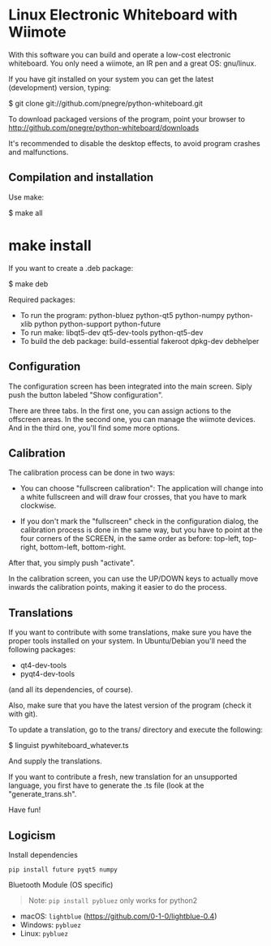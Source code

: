 # Linux Electronic Whiteboard with Wiimote

With this software you can build and operate a low-cost electronic
whiteboard. You only need a wiimote, an IR pen and a great OS: gnu/linux.

If you have git installed on your system you can get the latest (development)
version, typing:

$ git clone git://github.com/pnegre/python-whiteboard.git

To download packaged versions of the program, point your browser to
http://github.com/pnegre/python-whiteboard/downloads

It's recommended to disable the desktop effects, to avoid program crashes and
malfunctions.

## Compilation and installation

Use make:

$ make all

# make install

If you want to create a .deb package:

$ make deb

Required packages:

- To run the program: python-bluez python-qt5 python-numpy python-xlib
  python python-support python-future
- To run make: libqt5-dev qt5-dev-tools python-qt5-dev
- To build the deb package: build-essential fakeroot dpkg-dev debhelper

## Configuration

The configuration screen has been integrated into the main screen. Siply push
the button labeled "Show configuration".

There are three tabs. In the first one, you can assign actions to the offscreen
areas. In the second one, you can manage the wiimote devices. And in the third
one, you'll find some more options.

## Calibration

The calibration process can be done in two ways:

- You can choose "fullscreen calibration": The application will change into a
  white fullscreen and will draw four crosses, that you have to mark clockwise.

- If you don't mark the "fullscreen" check in the configuration dialog, the
  calibration process is done in the same way, but you have to point at the
  four corners of the SCREEN, in the same order as before: top-left, top-right,
  bottom-left, bottom-right.

After that, you simply push "activate".

In the calibration screen, you can use the UP/DOWN keys to actually move
inwards the calibration points, making it easier to do the process.

## Translations

If you want to contribute with some translations, make sure you have the proper
tools installed on your system. In Ubuntu/Debian you'll need the following packages:

- qt4-dev-tools
- pyqt4-dev-tools

(and all its dependencies, of course).

Also, make sure that you have the latest version of the program (check it with git).

To update a translation, go to the trans/ directory and execute the following:

$ linguist pywhiteboard_whatever.ts

And supply the translations.

If you want to contribute a fresh, new translation for an unsupported language,
you first have to generate the .ts file (look at the "generate_trans.sh".

Have fun!

## Logicism

Install dependencies

```
pip install future pyqt5 numpy
```

Bluetooth Module (OS specific)

> Note: `pip install pybluez` only works for python2

- macOS: `lightblue` (https://github.com/0-1-0/lightblue-0.4)
- Windows: `pybluez`
- Linux: `pybluez`
